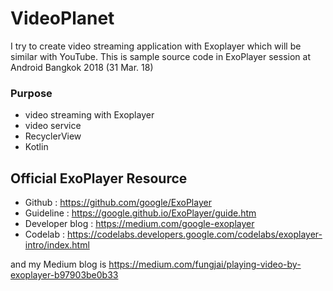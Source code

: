 # VideoPlanet
I try to create video streaming application with Exoplayer which will be similar with YouTube.
This is sample source code in ExoPlayer session at Android Bangkok 2018 (31 Mar. 18)

### Purpose
- video streaming with Exoplayer
- video service
- RecyclerView
- Kotlin

## Official ExoPlayer Resource
- Github : https://github.com/google/ExoPlayer
- Guideline : https://google.github.io/ExoPlayer/guide.htm
- Developer blog : https://medium.com/google-exoplayer
- Codelab : https://codelabs.developers.google.com/codelabs/exoplayer-intro/index.html

and my Medium blog is https://medium.com/fungjai/playing-video-by-exoplayer-b97903be0b33
